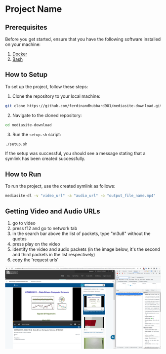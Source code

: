 # Project Name

## Prerequisites

Before you get started, ensure that you have the following software installed on your machine:

1. [Docker](https://www.docker.com/)
2. [Bash](https://www.gnu.org/software/bash/)

## How to Setup

To set up the project, follow these steps:

1. Clone the repository to your local machine:

```sh
git clone https://github.com/ferdinandhubbard981/mediasite-download.git
```

2. Navigate to the cloned repository:

```sh
cd mediasite-download
```

3. Run the `setup.sh` script:

```sh
./setup.sh
```

If the setup was successful, you should see a message stating that a symlink has been created successfully.

## How to Run

To run the project, use the created symlink as follows:

```sh
mediasite-dl -v "video_url" -a "audio_url" -o "output_file_name.mp4"
```

## Getting Video and Audio URLs

1. go to video
2. press f12 and go to network tab
3. in the search bar above the list of packets, type "m3u8" without the quotes
4. press play on the video
5. identify the video and audio packets (in the image below, it's the second and third packets in the list respectively)
6. copy the 'request urls'

![usage-example](./images/usage-image.png)
